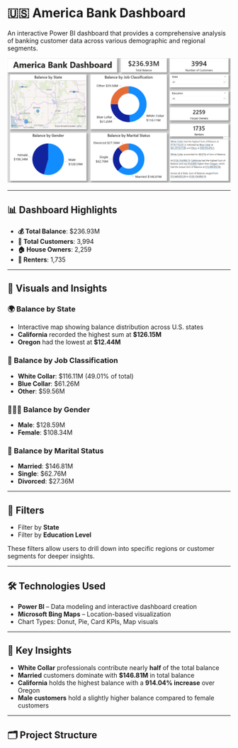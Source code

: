 # 🇺🇸 America Bank Dashboard
An interactive Power BI dashboard that provides a comprehensive analysis of banking customer data across various demographic and regional segments.

![America Bank Dashboard](Screenshot.png)

---

## 📊 Dashboard Highlights

- **💰 Total Balance**: $236.93M  
- **👥 Total Customers**: 3,994  
- **🏠 House Owners**: 2,259  
- **🏢 Renters**: 1,735  

---

## 📂 Visuals and Insights

### 🌍 Balance by State
- Interactive map showing balance distribution across U.S. states
- **California** recorded the highest sum at **$126.15M**
- **Oregon** had the lowest at **$12.44M**

### 👔 Balance by Job Classification
- **White Collar**: $116.11M (49.01% of total)
- **Blue Collar**: $61.26M  
- **Other**: $59.56M

### 👨‍👩‍👧 Balance by Gender
- **Male**: $128.59M  
- **Female**: $108.34M

### 💍 Balance by Marital Status
- **Married**: $146.81M  
- **Single**: $62.76M  
- **Divorced**: $27.36M

---

## 🎯 Filters

- Filter by **State**
- Filter by **Education Level**

These filters allow users to drill down into specific regions or customer segments for deeper insights.

---

## 🛠 Technologies Used

- **Power BI** – Data modeling and interactive dashboard creation  
- **Microsoft Bing Maps** – Location-based visualization  
- Chart Types: Donut, Pie, Card KPIs, Map visuals  

---

## 🧠 Key Insights

- **White Collar** professionals contribute nearly **half** of the total balance  
- **Married** customers dominate with **$146.81M** in total balance  
- **California** holds the highest balance with a **914.04% increase** over Oregon  
- **Male customers** hold a slightly higher balance compared to female customers  

---

## 🗂 Project Structure

